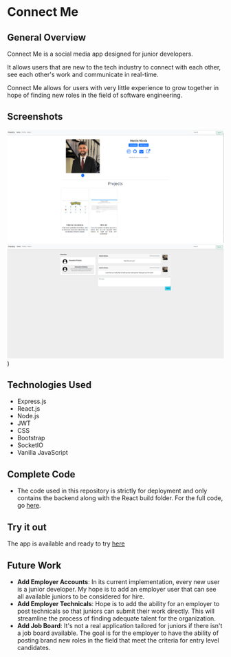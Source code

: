 # **Connect Me**

## General Overview

Connect Me is a social media app designed for junior developers.

It allows users that are new to the tech industry to connect with each other, see each other's work and communicate in real-time.

Connect Me allows for users with very little experience to grow together in hope of finding new roles in the field of software engineering.

## Screenshots

![Profile](public/images/profile.png)
![Messenger](public/images/messenger.png))

## Technologies Used

- Express.js
- React.js
- Node.js
- JWT
- CSS
- Bootstrap
- SocketIO
- Vanilla JavaScript

## Complete Code

- The code used in this repository is strictly for deployment and only contains the backend along with the React build folder. For the full code, go [here](https://www.github.com/codewithmarty/mern-social).

## Try it out

The app is available and ready to try [here](https://react-social-media-production.up.railway.app/)

## Future Work

- **Add Employer Accounts**: In its current implementation, every new user is a junior developer. My hope is to add an employer user that can see all available juniors to be considered for hire.
- **Add Employer Technicals**: Hope is to add the ability for an employer to post technicals so that juniors can submit their work directly. This will streamline the process of finding adequate talent for the organization. 
- **Add Job Board**: It's not a real application tailored for juniors if there isn't a job board available. The goal is for the employer to have the ability of posting brand new roles in the field that meet the criteria for entry level candidates.